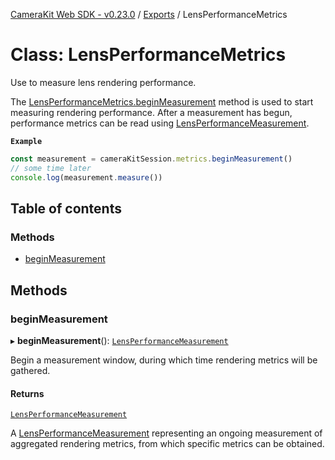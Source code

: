 [CameraKit Web SDK - v0.23.0](../README.md) / [Exports](../modules.md) / LensPerformanceMetrics

# Class: LensPerformanceMetrics

Use to measure lens rendering performance.

The [LensPerformanceMetrics.beginMeasurement](LensPerformanceMetrics.md#beginmeasurement) method is used to start measuring rendering performance. After
a measurement has begun, performance metrics can be read using [LensPerformanceMeasurement](LensPerformanceMeasurement.md).

**`Example`**

```ts
const measurement = cameraKitSession.metrics.beginMeasurement()
// some time later
console.log(measurement.measure())
```

## Table of contents

### Methods

- [beginMeasurement](LensPerformanceMetrics.md#beginmeasurement)

## Methods

### beginMeasurement

▸ **beginMeasurement**(): [`LensPerformanceMeasurement`](LensPerformanceMeasurement.md)

Begin a measurement window, during which time rendering metrics will be gathered.

#### Returns

[`LensPerformanceMeasurement`](LensPerformanceMeasurement.md)

A [LensPerformanceMeasurement](LensPerformanceMeasurement.md) representing an ongoing measurement of aggregated rendering
metrics, from which specific metrics can be obtained.

